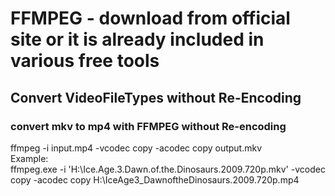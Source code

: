 # FFMPEG - download from official site or it is already included in various free tools  

## Convert VideoFileTypes without Re-Encoding  

### convert mkv to mp4 with FFMPEG without Re-encoding  

ffmpeg -i input.mp4 -vcodec copy -acodec copy output.mkv  
Example:  
ffmpeg.exe -i 'H:\Ice.Age.3.Dawn.of.the.Dinosaurs.2009.720p.mkv' -vcodec copy -acodec copy H:\IceAge3_DawnoftheDinosaurs.2009.720p.mp4  
